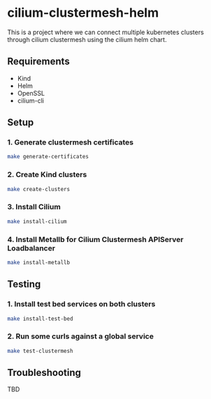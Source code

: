 # cilium-clustermesh-helm

This is a project where we can connect multiple kubernetes clusters through cilium clustermesh using the cilium helm chart.

## Requirements

- Kind
- Helm
- OpenSSL
- cilium-cli

## Setup

### 1. Generate clustermesh certificates

```bash
make generate-certificates
```

### 2. Create Kind clusters

```bash
make create-clusters
```

### 3. Install Cilium

```bash
make install-cilium
```

### 4. Install Metallb for Cilium Clustermesh APIServer Loadbalancer

```bash
make install-metallb
```

## Testing


### 1. Install test bed services on both clusters

```bash
make install-test-bed
```

### 2. Run some curls against a global service

```bash
make test-clustermesh
```

## Troubleshooting

TBD